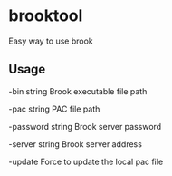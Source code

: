 # brooktool
Easy way to use brook

## Usage

  -bin string
        Brook executable file path
        
  -pac string
        PAC file path
        
  -password string
        Brook server password
        
  -server string
        Brook server address
        
  -update
        Force to update the local pac file
